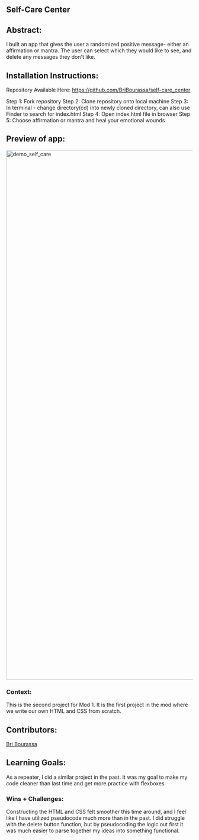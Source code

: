 
## Self-Care Center 

## Abstract:

I built an app that gives the user a randomized positive message- either an affirmation or mantra. The user can select which they would like to see, and delete any messages they don't like.


## Installation Instructions:

Repository Available Here: https://github.com/BriBourassa/self-care_center

Step 1: Fork repository
Step 2: Clone repository onto local machine
Step 3: In terminal - change directory(cd) into newly cloned directory, can also use Finder to search for index.html
Step 4: Open index.html file in browser
Step 5: Choose affirmation or mantra and heal your emotional wounds

## Preview of app:

<img width="1426" alt="demo_self_care" src="https://user-images.githubusercontent.com/111149043/213276635-2c4aefb2-136e-4e84-9721-21d676131377.png">

### Context:

This is the second project for Mod 1. It is the first project in the mod where we write our own HTML and CSS from scratch.

## Contributors:

[Bri Bourassa](https://github.com/BriBourassa)

## Learning Goals:

As a repeater, I did a similar project in the past. It was my goal to make my code cleaner than last time and get more practice with flexboxes 

### Wins + Challenges:

Constructing the HTML and CSS felt smoother this time around, and I feel like I have utilized pseudocode much more than in the past. I did struggle with the delete button function, but by pseudocoding the logic out first it was much easier to parse together my ideas into something functional.
